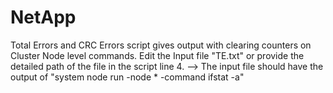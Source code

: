 # NetApp
Total Errors and CRC Errors script gives output with clearing counters on Cluster Node level commands.
  Edit the Input file "TE.txt" or provide the detailed path of the file in the script line 4.
    --> The input file should have the output of "system node run -node * -command ifstat -a"
